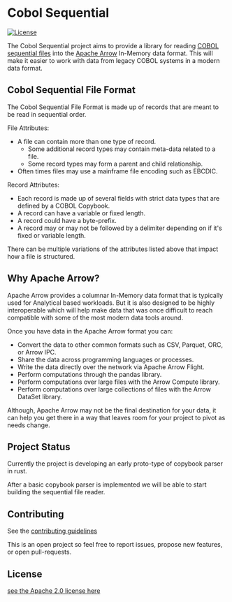 # Cobol Sequential

[![License](https://img.shields.io/badge/License-Apache_2.0-blue.svg)](LICENSE)

The Cobol Sequential project aims to provide a library for reading
[COBOL sequential files](https://www.tutorialspoint.com/cobol/cobol_file_organization.htm)
into the [Apache Arrow](https://github.com/apache/arrow) In-Memory data format. This will
make it easier to work with data from legacy COBOL systems in a modern data format.

## Cobol Sequential File Format

The Cobol Sequential File Format is made up of records that are meant to be read in sequential
order.

File Attributes:

- A file can contain more than one type of record.
  - Some additional record types may contain meta-data related to a file.
  - Some record types may form a parent and child relationship.
- Often times files may use a mainframe file encoding such as EBCDIC.

Record Attributes:

- Each record is made up of several fields with strict data types
 that are defined by a COBOL Copybook.
- A record can have a variable or fixed length.
- A record could have a byte-prefix.
- A record may or may not be followed by a delimiter depending on if it's fixed or variable length.

There can be multiple variations of the attributes listed above that impact how a file is
structured.

## Why Apache Arrow?

Apache Arrow provides a columnar In-Memory data format that is typically used for Analytical based
workloads. But it is also designed to be highly interoperable which will help make data that was
once difficult to reach compatible with some of the most modern data tools around.

Once you have data in the Apache Arrow format you can:

- Convert the data to other common formats such as CSV, Parquet, ORC, or Arrow IPC.
- Share the data across programming languages or processes.
- Write the data directly over the network via Apache Arrow Flight.
- Perform computations through the pandas library.
- Perform computations over large files with the Arrow Compute library.
- Perform computations over large collections of files with the Arrow DataSet library.

Although, Apache Arrow may not be the final destination for your data, it can help you get there
in a way that leaves room for your project to pivot as needs change.

## Project Status

Currently the project is developing an early proto-type of copybook parser in rust.

After a basic copybook parser is implemented we will be able to start building the sequential
file reader.

## Contributing

See the [contributing guidelines](CONTRIBUTING.md)

This is an open project so feel free to report issues, propose new features, or open
pull-requests.

## License

[see the Apache 2.0 license here](LICENSE)
